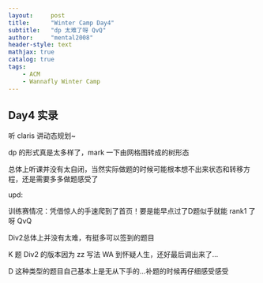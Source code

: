 ```yaml
---
layout:     post
title:      "Winter Camp Day4"
subtitle:   "dp 太难了呀 QvQ"
author:     "mental2008"
header-style: text
mathjax: true
catalog: true
tags:
    - ACM
    - Wannafly Winter Camp
---
```


## Day4 实录

听 claris 讲动态规划~

dp 的形式真是太多样了，mark 一下由网格图转成的树形态

总体上听课并没有太自闭，当然实际做题的时候可能根本想不出来状态和转移方程，还是需要多多做题感受了

upd:

训练赛情况：凭借惊人的手速爬到了首页！要是能早点过了D题似乎就能 rank1 了呀 QvQ

Div2总体上并没有太难，有挺多可以签到的题目

K 题 Div2 的版本因为 zz 写法 WA 到怀疑人生，还好最后调出来了...

D 这种类型的题目自己基本上是无从下手的...补题的时候再仔细感受感受
